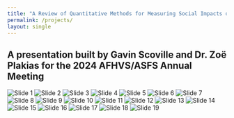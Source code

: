```yaml
---
title: "A Review of Quantitative Methods for Measuring Social Impacts of Food System Policies"
permalink: /projects/
layout: single
---
```


## A presentation built by Gavin Scoville and Dr. Zoë Plakias for the 2024 AFHVS/ASFS Annual Meeting

<div class="grid">
  <img src="{{ site.baseurl }}/assets/images/AFHVS/Slide1.png" alt="Slide 1" />
  <img src="{{ site.baseurl }}/assets/images/AFHVS/Slide2.png" alt="Slide 2" />
  <img src="{{ site.baseurl }}/assets/images/AFHVS/Slide3.png" alt="Slide 3" />
  <img src="{{ site.baseurl }}/assets/images/AFHVS/Slide4.png" alt="Slide 4" />
  <img src="{{ site.baseurl }}/assets/images/AFHVS/Slide5.png" alt="Slide 5" />
  <img src="{{ site.baseurl }}/assets/images/AFHVS/Slide6.png" alt="Slide 6" />
  <img src="{{ site.baseurl }}/assets/images/AFHVS/Slide7.png" alt="Slide 7" />
  <img src="{{ site.baseurl }}/assets/images/AFHVS/Slide8.png" alt="Slide 8" />
  <img src="{{ site.baseurl }}/assets/images/AFHVS/Slide9.png" alt="Slide 9" />
  <img src="{{ site.baseurl }}/assets/images/AFHVS/Slide10.png" alt="Slide 10" />
  <img src="{{ site.baseurl }}/assets/images/AFHVS/Slide11.png" alt="Slide 11" />
  <img src="{{ site.baseurl }}/assets/images/AFHVS/Slide12.png" alt="Slide 12" />
  <img src="{{ site.baseurl }}/assets/images/AFHVS/Slide13.png" alt="Slide 13" />
  <img src="{{ site.baseurl }}/assets/images/AFHVS/Slide14.png" alt="Slide 14" />
  <img src="{{ site.baseurl }}/assets/images/AFHVS/Slide15.png" alt="Slide 15" />
  <img src="{{ site.baseurl }}/assets/images/AFHVS/Slide16.png" alt="Slide 16" />
  <img src="{{ site.baseurl }}/assets/images/AFHVS/Slide17.png" alt="Slide 17" />
  <img src="{{ site.baseurl }}/assets/images/AFHVS/Slide18.png" alt="Slide 18" />
  <img src="{{ site.baseurl }}/assets/images/AFHVS/Slide19.png" alt="Slide 19" />
</div>




